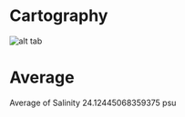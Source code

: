 # Cartography

![alt tab](https://user-images.githubusercontent.com/26437161/27229569-60ff26b4-52ac-11e7-8684-215fb0d4a812.png)

# Average 

Average of Salinity
24.12445068359375 psu
